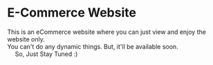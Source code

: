 # E-Commerce Website

This is an eCommerce website where you can just view and enjoy the website only.
<br>
You can't do any dynamic things. But, it'll be available soon.
<br>
&emsp; So, Just Stay Tuned :)
